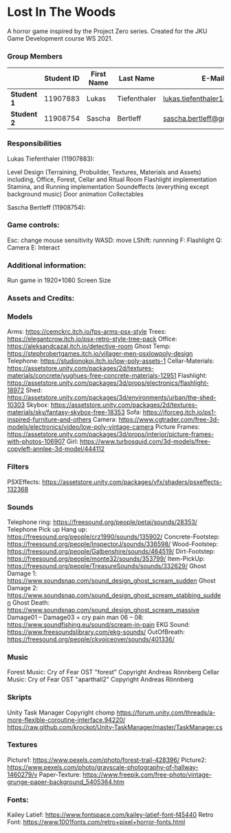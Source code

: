 # Lost In The Woods
A horror game inspired by the Project Zero series. Created for the JKU Game Development course WS 2021.


### Group Members

|               | Student ID    | First Name  | Last Name      | E-Mail                          |
|---------------|---------------|-------------|----------------|---------------------------------|
| **Student 1** | 11907883      | Lukas       | Tiefenthaler   | lukas.tiefenthaler1@gmail.com   |
| **Student 2** | 11908754      | Sascha      | Bertleff       | sascha.bertleff@gmail.com       |


### Responsibilities

Lukas Tiefenthaler (11907883):

Level Design (Terraining, Probuilder, Textures, Materials and Assets) including, Office, Forest, Cellar and Ritual Room
Flashlight implementation
Stamina, and Running implementation
Soundeffects (everything except background music)
Door animation
Collectables

Sascha Bertleff (11908754):



### Game controls:

Esc: change mouse sensitivity
WASD: move
LShift: runnning
F: Flashlight
Q: Camera
E: Interact


### Additional information:

Run game in 1920*1080 Screen Size


### Assets and Credits:

### Models
Arms: https://cemckrc.itch.io/fps-arms-psx-style 
Trees: https://elegantcrow.itch.io/psx-retro-style-tree-pack 
Office: https://aleksandcazal.itch.io/detective-room 
Ghost Temp: https://stephrobertgames.itch.io/villager-men-psxlowpoly-design
Telephone: https://studionokoi.itch.io/low-poly-assets-1 
Cellar-Materials: https://assetstore.unity.com/packages/2d/textures-materials/concrete/yughues-free-concrete-materials-12951
Flashlight: https://assetstore.unity.com/packages/3d/props/electronics/flashlight-18972
Shed: https://assetstore.unity.com/packages/3d/environments/urban/the-shed-10303
Skybox: https://assetstore.unity.com/packages/2d/textures-materials/sky/fantasy-skybox-free-18353
Sofa: https://jforceg.itch.io/ps1-inspired-furniture-and-others
Camera: https://www.cgtrader.com/free-3d-models/electronics/video/low-poly-vintage-camera
Picture Frames: https://assetstore.unity.com/packages/3d/props/interior/picture-frames-with-photos-106907
Girl: https://www.turbosquid.com/3d-models/free-copyleft-annlee-3d-model/444112

### Filters
PSXEffects: https://assetstore.unity.com/packages/vfx/shaders/psxeffects-132368 

### Sounds
Telephone ring: https://freesound.org/people/petaj/sounds/28353/ 
Telephone Pick up Hang up: https://freesound.org/people/crz1990/sounds/135902/
Concrete-Footstep: https://freesound.org/people/InspectorJ/sounds/336598/
Wood-Footstep: https://freesound.org/people/Galbenshire/sounds/464519/
Dirt-Footstep: https://freesound.org/people/monte32/sounds/353799/
Item-PickUp: https://freesound.org/people/TreasureSounds/sounds/332629/
Ghost Damage 1: https://www.soundsnap.com/sound_design_ghost_scream_sudden
Ghost Damage 2: https://www.soundsnap.com/sound_design_ghost_scream_stabbing_sudden
Ghost Death: https://www.soundsnap.com/sound_design_ghost_scream_massive
Damage01 – Damage03 = cry pain man 06 – 08: https://www.soundfishing.eu/sound/scream-in-pain
EKG Sound: https://www.freesoundslibrary.com/ekg-sounds/
OutOfBreath: https://freesound.org/people/ckvoiceover/sounds/401336/

### Music
Forest Music: Cry of Fear OST "forest" Copyright  Andreas Rönnberg
Cellar Music: Cry of Fear OST "aparthall2" Copyright  Andreas Rönnberg

### Skripts
Unity Task Manager Copyright chomp
https://forum.unity.com/threads/a-more-flexible-coroutine-interface.94220/ 
https://raw.github.com/krockot/Unity-TaskManager/master/TaskManager.cs 

### Textures
Picture1: https://www.pexels.com/photo/forest-trail-428396/
Picture2: https://www.pexels.com/photo/grayscale-photography-of-hallway-1460279/v
Paper-Texture: https://www.freepik.com/free-photo/vintage-grunge-paper-background_5405364.htm

### Fonts:
Kailey Latief: https://www.fontspace.com/kailey-latief-font-f45440
Retro Font: https://www.1001fonts.com/retro+pixel+horror-fonts.html